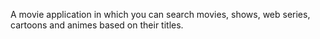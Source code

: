 A movie application in which you can search movies, shows, web series, cartoons and animes based on their titles.
